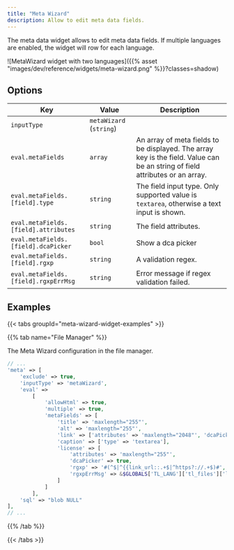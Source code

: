 ```yaml
---
title: "Meta Wizard"
description: Allow to edit meta data fields.
---
```


The meta data widget allows to edit meta data fields. If multiple languages are enabled, the widget will row for each language.

![MetaWizard widget with two languages]({{% asset "images/dev/reference/widgets/meta-wizard.png" %}}?classes=shadow)

## Options

| Key                                 | Value                   | Description                                                                                                                  |
|-------------------------------------|-------------------------|------------------------------------------------------------------------------------------------------------------------------|
| `inputType`                         | `metaWizard` (`string`) |                                                                                                                              |
| `eval.metaFields`                    | `array`                 | An array of meta fields to be displayed. The array key is the field. Value can be an string of field attributes or an array. |
| `eval.metaFields.[field].type`      | `string`                | The field input type. Only supported value is `textarea`, otherwise a text input is shown.                                   |
| `eval.metaFields.[field].attributes` | `string`                | The field attributes.                                                                                                        |
| `eval.metaFields.[field].dcaPicker` | `bool`                  | Show a dca picker                                                                                                            |
| `eval.metaFields.[field].rgxp`      | `string`                | A validation regex.                                                                                                          |
| `eval.metaFields.[field].rgxpErrMsg` | `string`                | Error message if regex validation failed.                                                                                    |

## Examples

{{< tabs groupId="meta-wizard-widget-examples" >}}

{{% tab name="File Manager" %}}

The Meta Wizard configuration in the file manager.

```php
// ...
'meta' => [
    'exclude' => true,
    'inputType' => 'metaWizard',
    'eval' =>
        [
            'allowHtml' => true,
            'multiple' => true,
            'metaFields' => [
                'title' => 'maxlength="255"',
                'alt' => 'maxlength="255"',
                'link' => ['attributes' => 'maxlength="2048"', 'dcaPicker' => true],
                'caption' => ['type' => 'textarea'],
                'license' => [
                    'attributes' => 'maxlength="255"',
                    'dcaPicker' => true,
                    'rgxp' => '#(^$|^{{link_url::.+$|^https?://.+$)#',
                    'rgxpErrMsg' => &$GLOBALS['TL_LANG']['tl_files']['licenseRgxpError']
                ]
            ]
        ],
    'sql' => "blob NULL"
],
// ...
```

{{% /tab %}}

{{< /tabs >}}